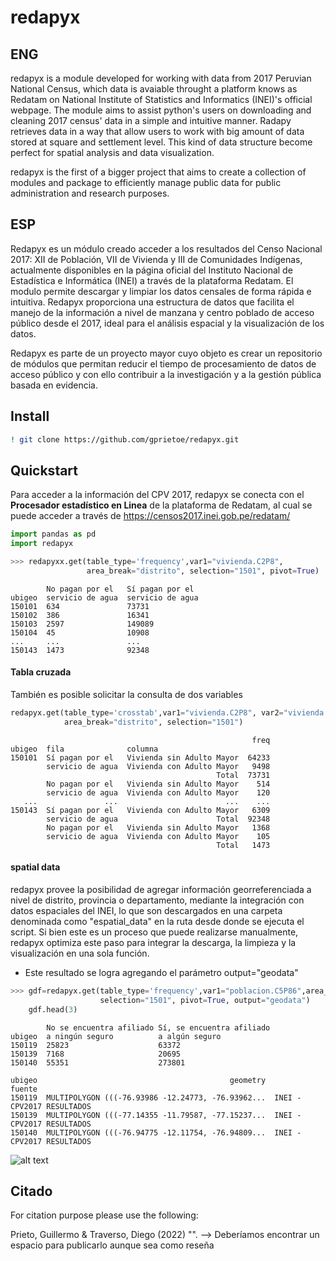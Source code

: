 # redapyx

## ENG

redapyx is a module developed for working with data from 2017 Peruvian National Census, which data is avaiable throught a platform knows as Redatam on National Institute of Statistics and Informatics (INEI)'s official webpage. The module aims to assist python's users on downloading and cleaning 2017 census' data in a simple and intuitive manner. Radapy retrieves data in a way that allow users to work with big amount of data stored at square and settlement level. This kind of data structure become perfect for spatial analysis and data visualization.

redapyx is the first of a bigger project that aims to create a collection of modules and package to efficiently manage public data for public administration and research purposes. 

## ESP

Redapyx es un módulo creado acceder a los resultados del Censo Nacional 2017: XII de Población, VII de Vivienda y III de Comunidades Indígenas, actualmente disponibles en la página oficial del Instituto Nacional de Estadística e Informática (INEI) a través de la plataforma Redatam. El modulo permite descargar y limpiar los datos censales de forma rápida e intuitiva. Redapyx proporciona una estructura de datos que facilita el manejo de la información a nivel de manzana y centro poblado de acceso público desde el 2017, ideal para el análisis espacial y la visualización de los datos.

Redapyx es parte de un proyecto mayor cuyo objeto es crear un repositorio de módulos que permitan reducir el tiempo de procesamiento de datos de acceso público y con ello contribuir a la investigación y a la gestión pública basada en evidencia.

## Install 

```bash
! git clone https://github.com/gprietoe/redapyx.git
```

## Quickstart

Para acceder a la información del CPV 2017, redapyx se conecta con el **Procesador estadístico en Linea** de la plataforma de Redatam, al cual se puede acceder a través de https://censos2017.inei.gob.pe/redatam/

```python
import pandas as pd
import redapyx

>>> redapyxx.get(table_type='frequency',var1="vivienda.C2P8",
                 area_break="distrito", selection="1501", pivot=True)
```
            No pagan por el   Sí pagan por el
    ubigeo 	servicio de agua  servicio de agua
    150101	634	              73731
    150102	386	              16341
    150103	2597	          149089
    150104	45	              10908
    ...     ...               ...
    150143  1473              92348

#### Tabla cruzada
También es posible solicitar la consulta de dos variables
```python
redapyx.get(table_type='crosstab',var1="vivienda.C2P8", var2="vivienda.TOTELD",
            area_break="distrito", selection="1501")
```
                                                          freq
    ubigeo	fila	          columna                     
    150101	Sí pagan por el   Vivienda sin Adulto Mayor  64233
            servicio de agua  Vivienda con Adulto Mayor	  9498
                                                  Total  73731
            No pagan por el   Vivienda sin Adulto Mayor	   514
            servicio de agua  Vivienda con Adulto Mayor	   120
       ...               ...                        ...    ...
    150143	Sí pagan por el   Vivienda con Adulto Mayor   6309
            servicio de agua                      Total  92348	
            No pagan por el   Vivienda sin Adulto Mayor   1368
            servicio de agua  Vivienda con Adulto Mayor    105
                                                  Total   1473

#### spatial data
redapyx provee la posibilidad de agregar información georreferenciada a nivel de distrito, provincia o departamento, mediante la integración con datos espaciales del INEI, lo que son descargados en una carpeta denominada como "espatial_data" en la ruta desde donde se ejecuta el script. Si bien este es un proceso que puede realizarse manualmente, redapyx optimiza este paso para integrar la descarga, la limpieza y la visualización en una sola función.
- Este resultado se logra agregando el parámetro output="geodata"

```python
>>> gdf=redapyx.get(table_type='frequency',var1="poblacion.C5P86",area_break="distrito",
                    selection="1501", pivot=True, output="geodata")
    gdf.head(3)
```
    	    No se encuentra afiliado Sí, se encuentra afiliado	
    ubigeo	a ningún seguro          a algún seguro
    150119	25823	                 63372                       
    150139	7168	                 20695
    150140  55351                    273801

    ubigeo	                                         geometry                     fuente
    150119  MULTIPOLYGON (((-76.93986 -12.24773, -76.93962...  INEI - CPV2017 RESULTADOS
    150139  MULTIPOLYGON (((-77.14355 -11.79587, -77.15237...  INEI - CPV2017 RESULTADOS
    150140  MULTIPOLYGON (((-76.94775 -12.11754, -76.94809...  INEI - CPV2017 RESULTADOS

![alt text](https://github.com/gprietoe/redapyx/blob/main/notebooks/viz/Lima_metropolitana_seguro.png?raw=true "resultado_LM")

## Citado 

For citation purpose please use the following:

Prieto, Guillermo & Traverso, Diego (2022) "". --> Deberíamos encontrar un espacio para publicarlo aunque sea como reseña